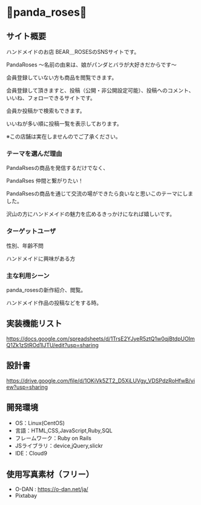 # 🐻panda_roses🌹

## サイト概要
ハンドメイドのお店 BEAR＿ROSESのSNSサイトです。

PandaRoses 〜名前の由来は、娘がパンダとバラが大好きだからです〜

会員登録していない方も商品を閲覧できます。

会員登録して頂きますと、投稿（公開・非公開設定可能）、投稿へのコメント、いいね、フォローできるサイトです。

会員か投稿かで検索もできます。

いいねが多い順に投稿一覧を表示しております。

※この店舗は実在しませんのでご了承ください。


### テーマを選んだ理由
PandaRsesの商品を発信するだけでなく、

PandaRses 仲間と繋がりたい！

PandaRsesの商品を通じて交流の場ができたら良いなと思いこのテーマにしました。

沢山の方にハンドメイドの魅力を広めるきっかけになれば嬉しいです。


### ターゲットユーザ
性別、年齢不問

ハンドメイドに興味がある方

### 主な利用シーン
panda_rosesの新作紹介、閲覧。

ハンドメイド作品の投稿などをする時。

## 実装機能リスト
https://docs.google.com/spreadsheets/d/1TrsE2YJyeR5ztQ1w0qjBtdpUOImQ1Zk1zStROd1lJTU/edit?usp=sharing

## 設計書
https://drive.google.com/file/d/1OKiVk5ZT2_D5XiLUVgy_VDSPdzRoHfwB/view?usp=sharing

## 開発環境
- OS：Linux(CentOS)
- 言語：HTML,CSS,JavaScript,Ruby,SQL
- フレームワーク：Ruby on Rails
- JSライブラリ：device,jQuery,slickr
- IDE：Cloud9

## 使用写真素材（フリー）
- O-DAN : https://o-dan.net/ja/
- Pixtabay



